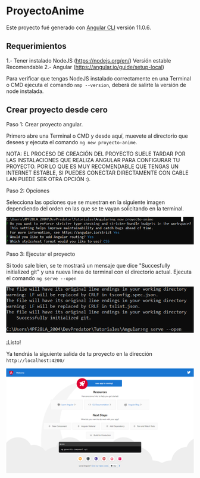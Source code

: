 # ProyectoAnime

Este proyecto fué generado con [Angular CLI](https://github.com/angular/angular-cli) versión 11.0.6.

## Requerimientos

1.- Tener instalado NodeJS (https://nodejs.org/en/) Versión estable Recomendable
2.- Angular (https://angular.io/guide/setup-local)

Para verificar que tengas NodeJS instalado correctamente en una Terminal o CMD ejecuta el comando `nmp --version`, deberá de salirte la versión de node instalada.

## Crear proyecto desde cero

Paso 1: Crear proyecto angular.

Primero abre una Terminal o CMD y desde aquí, muevete al directorio que desees y ejecuta el comando `ng new proyecto-anime`. 

NOTA: EL PROCESO DE CREACIÓN DEL PROYECTO SUELE TARDAR POR LAS INSTALACIONES QUE REALIZA ANGULAR PARA CONFIGURAR TU PROYECTO. POR LO QUE ES MUY RECOMENDABLE QUE TENGAS UN INTERNET ESTABLE, SI PUEDES CONECTAR DIRECTAMENTE CON CABLE LAN PUEDE SER OTRA OPCIÓN :).


Paso 2: Opciones

Selecciona las opciones que se muestran en la siguiente imagen dependiendo del orden en las que se te vayan solicitando en la terminal.

![](docs/images/angular-opciones.PNG)


Paso 3: Ejecutar el proyecto

Si todo sale bien, se te mostrará un mensaje que dice "Succesfully initialized git" y una nueva linea de terminal con el directorio actual. Ejecuta el comando `ng serve --open`

![](docs/images/angular-serve.PNG)


¡Listo!

Ya tendrás la siguiente salida de tu proyecto en la dirección `http://localhost:4200/`

![](docs/images/angular-index.png)
